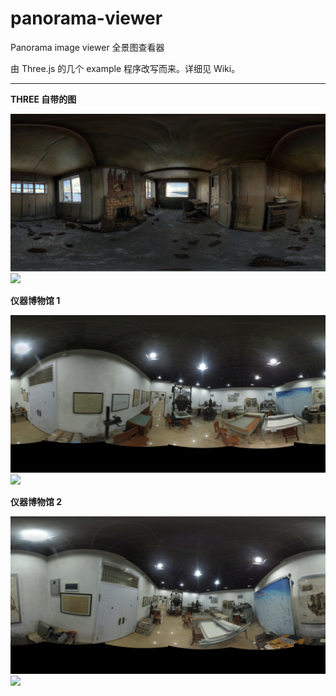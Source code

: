 # panorama-viewer
Panorama image viewer 全景图查看器

由 Three.js 的几个 example 程序改写而来。详细见 Wiki。

---

**THREE 自带的图**

![](texture.jpg)
![](https://cdn.rawgit.com/district10/panorama-viewer/master/texture.pgm.elsd.svg.marked.svg)

**仪器博物馆 1**

![](texture1.jpg)
![](https://cdn.rawgit.com/district10/panorama-viewer/master/texture1.pgm.elsd.svg.marked.svg)

**仪器博物馆 2**

![](texture2.jpg)
![](https://cdn.rawgit.com/district10/panorama-viewer/master/texture2.pgm.elsd.svg.marked.svg)
